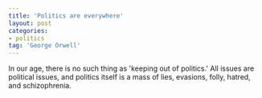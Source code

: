 ```yaml
---
title: 'Politics are everywhere'
layout: post
categories:
- politics
tag: 'George Orwell'
---
```


In our age, there is no such thing as 'keeping out of politics.' All issues are political issues, and politics itself is a mass of lies, evasions, folly, hatred, and schizophrenia.